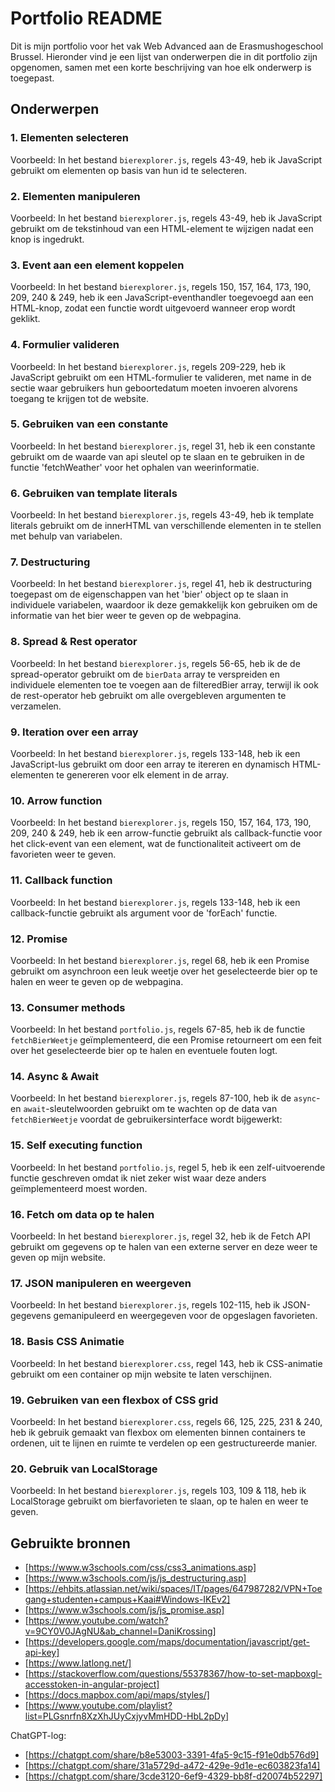 # Portfolio README

Dit is mijn portfolio voor het vak Web Advanced aan de Erasmushogeschool Brussel. Hieronder vind je een lijst van onderwerpen die in dit portfolio zijn opgenomen, samen met een korte beschrijving van hoe elk onderwerp is toegepast.

## Onderwerpen

### 1. Elementen selecteren
Voorbeeld: In het bestand `bierexplorer.js`, regels 43-49, heb ik JavaScript gebruikt om elementen op basis van hun id te selecteren.

### 2. Elementen manipuleren
Voorbeeld: In het bestand `bierexplorer.js`, regels 43-49, heb ik JavaScript gebruikt om de tekstinhoud van een HTML-element te wijzigen nadat een knop is ingedrukt.

### 3. Event aan een element koppelen
Voorbeeld: In het bestand `bierexplorer.js`, regels 150, 157, 164, 173, 190, 209, 240 & 249, heb ik een JavaScript-eventhandler toegevoegd aan een HTML-knop, zodat een functie wordt uitgevoerd wanneer erop wordt geklikt.

### 4. Formulier valideren
Voorbeeld: In het bestand `bierexplorer.js`, regels 209-229, heb ik JavaScript gebruikt om een HTML-formulier te valideren, met name in de sectie waar gebruikers hun geboortedatum moeten invoeren alvorens toegang te krijgen tot de website.

### 5. Gebruiken van een constante
Voorbeeld: In het bestand `bierexplorer.js`, regel 31, heb ik een constante gebruikt om de waarde van api sleutel op te slaan en te gebruiken in de functie 'fetchWeather' voor het ophalen van weerinformatie.

### 6. Gebruiken van template literals
Voorbeeld: In het bestand `bierexplorer.js`, regels 43-49, heb ik template literals gebruikt om de innerHTML van verschillende elementen in te stellen met behulp van variabelen.

### 7. Destructuring
Voorbeeld: In het bestand `bierexplorer.js`, regel 41, heb ik destructuring toegepast om de eigenschappen van het 'bier' object op te slaan in individuele variabelen, waardoor ik deze gemakkelijk kon gebruiken om de informatie van het bier weer te geven op de webpagina.

### 8. Spread & Rest operator
Voorbeeld: In het bestand `bierexplorer.js`, regels 56-65, heb ik de de spread-operator gebruikt om de `bierData` array te verspreiden en individuele elementen toe te voegen aan de filteredBier array, terwijl ik ook de rest-operator heb gebruikt om alle overgebleven argumenten te verzamelen.

### 9. Iteration over een array
Voorbeeld: In het bestand `bierexplorer.js`, regels 133-148, heb ik een JavaScript-lus gebruikt om door een array te itereren en dynamisch HTML-elementen te genereren voor elk element in de array.

### 10. Arrow function
Voorbeeld: In het bestand `bierexplorer.js`, regels 150, 157, 164, 173, 190, 209, 240 & 249, heb ik een arrow-functie gebruikt als callback-functie voor het click-event van een element, wat de functionaliteit activeert om de favorieten weer te geven.

### 11. Callback function
Voorbeeld: In het bestand `bierexplorer.js`, regels 133-148, heb ik een callback-functie gebruikt als argument voor de 'forEach' functie.

### 12. Promise
Voorbeeld: In het bestand `bierexplorer.js`, regel 68, heb ik een Promise gebruikt om asynchroon een leuk weetje over het geselecteerde bier op te halen en weer te geven op de webpagina.

### 13. Consumer methods
Voorbeeld: In het bestand `portfolio.js`, regels 67-85, heb ik de functie `fetchBierWeetje` geïmplementeerd, die een Promise retourneert om een feit over het geselecteerde bier op te halen en eventuele fouten logt.

### 14. Async & Await
Voorbeeld: In het bestand `bierexplorer.js`, regels 87-100, heb ik de `async`- en `await`-sleutelwoorden gebruikt om te wachten op de data van `fetchBierWeetje` voordat de gebruikersinterface wordt bijgewerkt:

### 15. Self executing function
Voorbeeld: In het bestand `portfolio.js`, regel 5, heb ik een zelf-uitvoerende functie geschreven omdat ik niet zeker wist waar deze anders geïmplementeerd moest worden.

### 16. Fetch om data op te halen
Voorbeeld: In het bestand `bierexplorer.js`, regel 32, heb ik de Fetch API gebruikt om gegevens op te halen van een externe server en deze weer te geven op mijn website.

### 17. JSON manipuleren en weergeven
Voorbeeld: In het bestand `bierexplorer.js`, regels 102-115, heb ik JSON-gegevens gemanipuleerd en weergegeven voor de opgeslagen favorieten.

### 18. Basis CSS Animatie
Voorbeeld: In het bestand `bierexplorer.css`, regel 143, heb ik CSS-animatie gebruikt om een container op mijn website te laten verschijnen.

### 19. Gebruiken van een flexbox of CSS grid
Voorbeeld: In het bestand `bierexplorer.css`, regels 66, 125, 225, 231 & 240, heb ik gebruik gemaakt van flexbox om elementen binnen containers te ordenen, uit te lijnen en ruimte te verdelen op een gestructureerde manier.

### 20. Gebruik van LocalStorage
Voorbeeld: In het bestand `bierexplorer.js`, regels 103, 109 & 118, heb ik LocalStorage gebruikt om bierfavorieten te slaan, op te halen en weer te geven.

## Gebruikte bronnen

- [https://www.w3schools.com/css/css3_animations.asp]
- [https://www.w3schools.com/js/js_destructuring.asp]
- [https://ehbits.atlassian.net/wiki/spaces/IT/pages/647987282/VPN+Toegang+studenten+campus+Kaai#Windows-IKEv2]
- [https://www.w3schools.com/js/js_promise.asp]
- [https://www.youtube.com/watch?v=9CY0V0JAgNU&ab_channel=DaniKrossing]
- [https://developers.google.com/maps/documentation/javascript/get-api-key]
- [https://www.latlong.net/]
- [https://stackoverflow.com/questions/55378367/how-to-set-mapboxgl-accesstoken-in-angular-project]
- [https://docs.mapbox.com/api/maps/styles/]
- [https://www.youtube.com/playlist?list=PLGsnrfn8XzXhJUyCxjyvMmHDD-HbL2pDy]

ChatGPT-log:

- [https://chatgpt.com/share/b8e53003-3391-4fa5-9c15-f91e0db576d9]
- [https://chatgpt.com/share/31a5729d-a472-429e-9d1e-ec603823fa14]
- [https://chatgpt.com/share/3cde3120-6ef9-4329-bb8f-d20074b52297]
